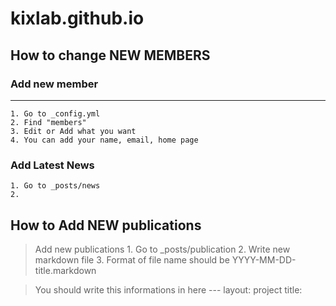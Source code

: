 # kixlab.github.io

How to change NEW MEMBERS
----------------------
### Add new member 
----------------
    1. Go to _config.yml
    2. Find "members"
    3. Edit or Add what you want
    4. You can add your name, email, home page

### Add Latest News
    1. Go to _posts/news
    2. 

How to Add NEW publications
---------------------------
> Add new publications
    1. Go to _posts/publication
    2. Write new markdown file
    3. Format of file name should be YYYY-MM-DD-title.markdown

> You should write this informations in here
    ---
    layout: project
    title: <title of your project>
    categories:
    - publication
    - journal or conference or others
    author:
    - <author1>
    - <author2>
    venue: <your venue>
    award: <your award> 
    materials:
    - type: <your type name>
      url: <your material link>
    - type: <your type name>
      url: <your material link>

